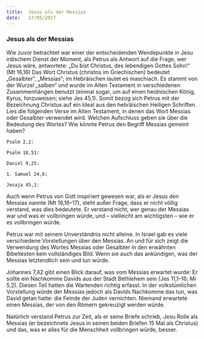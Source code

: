 ```yaml
---
title:  Jesus als der Messias
date:   17/05/2017
---
```


### Jesus als der Messias

Wie zuvor betrachtet war einer der entscheidenden Wendepunkte in Jesu irdischem Dienst der Moment, als Petrus als Antwort auf die Frage, wer Jesus wäre, antwortete: „Du bist Christus, des lebendigen Gottes Sohn!“ (Mt 16,16) Das Wort Christus (christos im Griechischen) bedeutet „Gesalbter“, „Messias“; im Hebräischen lautet es maschiach. Es stammt von der Wurzel „salben“ und wurde im Alten Testament in verschiedenen Zusammenhängen benutzt (einmal sogar, um auf einen heidnischen König, Kyrus, hinzuweisen; siehe Jes 45,1). Somit bezog sich Petrus mit der Bezeichnung Christus auf ein Ideal aus den hebräischen Heiligen Schriften.
Lies die folgenden Verse im Alten Testament, in denen das Wort Messias oder Gesalbter verwendet wird. Welchen Aufschluss geben sie über die Bedeutung des Wortes? Wie könnte Petrus den Begriff Messias gemeint haben?

`Psalm 2,2:`

`Psalm 18,51:`

`Daniel 9,25:`

`1. Samuel 24,6:`

`Jesaja 45,1:`

Auch wenn Petrus von Gott inspiriert gewesen war, als er Jesus den Messias nannte (Mt 16,16–17), steht außer Frage, dass er nicht völlig verstand, was dies bedeutete. Er verstand nicht, wer genau der Messias war und was er vollbringen würde, und – vielleicht am wichtigsten – wie er es vollbringen würde.

Petrus war mit seinem Unverständnis nicht alleine. In Israel gab es viele verschiedene Vorstellungen über den Messias. An und für sich zeigt die Verwendung des Wortes Messias oder Gesalbter in den erwähnten Bibeltexten kein vollständiges Bild. Wenn sie auch das ankündigen, was der Messias letztendlich sein und tun würde.

Johannes 7,42 gibt einen Blick darauf, was vom Messias erwartet wurde: Er sollte ein Nachkomme Davids aus der Stadt Bethlehem sein (Jes 11,1–16; Mi 5,2). Diesen Teil hatten die Wartenden richtig erfasst. In der volkstümlichen Vorstellung würde der Messias jedoch als Davids Nachkomme das tun, was David getan hatte: die Feinde der Juden vernichten. Niemand erwartete einen Messias, der von den Römern gekreuzigt werden würde.

Natürlich verstand Petrus zur Zeit, als er seine Briefe schrieb, Jesu Rolle als Messias (er bezeichnete Jesus in seinen beiden Briefen 15 Mal als Christus) und das, was er alles für die Menschheit vollbringen würde, besser.